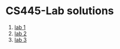 # CS445-Lab solutions
1. [lab 1](https://github.com/fikerte-b/CS445-Lab/blob/main/Lab1%20Solutions.pdf)
2. [lab 2](https://github.com/fikerte-b/CS445-Lab/tree/main/lab2)
3. [lab 3](https://github.com/fikerte-b/CS445-Lab/tree/main/lab3)



